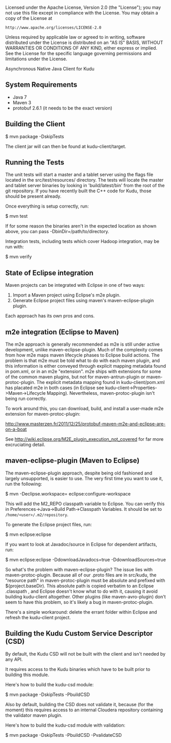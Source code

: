 
Licensed under the Apache License, Version 2.0 (the "License");
you may not use this file except in compliance with the License.
You may obtain a copy of the License at

    http://www.apache.org/licenses/LICENSE-2.0

Unless required by applicable law or agreed to in writing, software
distributed under the License is distributed on an "AS IS" BASIS,
WITHOUT WARRANTIES OR CONDITIONS OF ANY KIND, either express or implied.
See the License for the specific language governing permissions and
limitations under the License.

Asynchronous Native Java Client for Kudu

System Requirements
------------------------------------------------------------

- Java 7
- Maven 3
- protobuf 2.6.1 (it needs to be the exact version)


Building the Client
------------------------------------------------------------

$ mvn package -DskipTests

The client jar will can then be found at kudu-client/target.


Running the Tests
------------------------------------------------------------

The unit tests will start a master and a tablet
server using the flags file located in the src/test/resources/
directory. The tests will locate the master and tablet server
binaries by looking in 'build/latest/bin' from the root of
the git repository. If you have recently built the C++ code
for Kudu, those should be present already.

Once everything is setup correctly, run:

$ mvn test

If for some reason the binaries aren't in the expected location
as shown above, you can pass
-DbinDir=/path/to/directory.

Integration tests, including tests which cover Hadoop integration,
may be run with:

$ mvn verify

State of Eclipse integration
------------------------------------------------------------

Maven projects can be integrated with Eclipse in one of two
ways:

1. Import a Maven project using Eclipse's m2e plugin.
2. Generate Eclipse project files using maven's
   maven-eclipse-plugin plugin.

Each approach has its own pros and cons.

## m2e integration (Eclipse to Maven)

The m2e approach is generally recommended as m2e is still
under active development, unlike maven-eclipse-plugin. Much
of the complexity comes from how m2e maps maven lifecycle
phases to Eclipse build actions. The problem is that m2e
must be told what to do with each maven plugin, and this
information is either conveyed through explicit mapping
metadata found in pom.xml, or in an m2e "extension". m2e
ships with extensions for some of the common maven plugins,
but not for maven-antrun-plugin or maven-protoc-plugin. The
explicit metadata mapping found in kudu-client/pom.xml has
placated m2e in both cases (in Eclipse see
kudu-client->Properties->Maven->Lifecycle Mapping).
Nevertheless, maven-protoc-plugin isn't being run correctly.

To work around this, you can download, build, and install a
user-made m2e extension for maven-protoc-plugin:

  http://www.masterzen.fr/2011/12/25/protobuf-maven-m2e-and-eclipse-are-on-a-boat

See http://wiki.eclipse.org/M2E_plugin_execution_not_covered
for far more excruciating detail.

## maven-eclipse-plugin (Maven to Eclipse)

The maven-eclipse-plugin approach, despite being old
fashioned and largely unsupported, is easier to use. The
very first time you want to use it, run the following:

$ mvn -Declipse.workspace=<path-to-eclipse-workspace> eclipse:configure-workspace

This will add the M2_REPO classpath variable to Eclipse. You
can verify this in
Preferences->Java->Build Path->Classpath Variables. It
should be set to `/home/<user>/.m2/repository`.

To generate the Eclipse project files, run:

$ mvn eclipse:eclipse

If you want to look at Javadoc/source in Eclipse for
dependent artifacts, run:

$ mvn eclipse:eclipse -DdownloadJavadocs=true -DdownloadSources=true

So what's the problem with maven-eclipse-plugin? The issue
lies with maven-protoc-plugin. Because all of our .proto
files are in src/kudu, the "resource path" in
maven-protoc-plugin must be absolute and prefixed with
${project.baseDir). This absolute path is copied verbatim
to an Eclipse .classpath <classpathentry/>, and Eclipse
doesn't know what to do with it, causing it avoid building
kudu-client altogether. Other plugins (like
maven-avro-plugin) don't seem to have this problem, so it's
likely a bug in maven-protoc-plugin.

There's a simple workaround: delete the errant folder within
Eclipse and refresh the kudu-client project.


Building the Kudu Custom Service Descriptor (CSD)
------------------------------------------------------------

By default, the Kudu CSD will not be built with the client
and isn't needed by any API.

It requires access to the Kudu binaries which have to be built
prior to building this module.

Here's how to build the kudu-csd module:

$ mvn package -DskipTests -PbuildCSD

Also by default, building the CSD does not validate it,
because (for the moment) this requires access to an internal
Cloudera repository containing the validator maven plugin.

Here's how to build the kudu-csd module with validation:

$ mvn package -DskipTests -PbuildCSD -PvalidateCSD